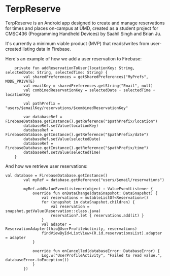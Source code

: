 # TerpReserve

TerpReserve is an Android app designed to create and manage reservations for times and places on-campus at UMD, created as a student project for CMSC436 (Programming Handheld Devices) by Saahil Singh and Brian Ju. 

It's currently a minimum viable product (MVP) that reads/writes from user-created listing data in Firebase. 

Here's an example of how we add a user reservation to Firebase: 
```
    private fun addReservationToUser(locationKey: String, selectedDate: String, selectedTime: String) {
        val sharedPreferences = getSharedPreferences("MyPrefs", MODE_PRIVATE)
        val emailKey = sharedPreferences.getString("Email", null)
        val combinedReservationKey = selectedDate + selectedTime + locationKey

        val pathPrefix = "users/$emailKey/reservations/$combinedReservationKey"

        var databaseRef = FirebaseDatabase.getInstance().getReference("$pathPrefix/location")
        databaseRef.setValue(locationKey)
        databaseRef = FirebaseDatabase.getInstance().getReference("$pathPrefix/date")
        databaseRef.setValue(selectedDate)
        databaseRef = FirebaseDatabase.getInstance().getReference("$pathPrefix/time")
        databaseRef.setValue(selectedTime)
    }
```

And how we retrieve user reservations: 
```
val database = FirebaseDatabase.getInstance()
        val myRef = database.getReference("users/$email/reservations")

        myRef.addValueEventListener(object : ValueEventListener {
            override fun onDataChange(dataSnapshot: DataSnapshot) {
                val reservations = mutableListOf<Reservation>()
                for (snapshot in dataSnapshot.children) {
                    val reservation = snapshot.getValue(Reservation::class.java)
                    reservation?.let { reservations.add(it) }
                }
                val adapter = ReservationAdapter(this@UserProfileActivity, reservations)
                findViewById<ListView>(R.id.reservationsList).adapter = adapter
            }

            override fun onCancelled(databaseError: DatabaseError) {
                Log.w("UserProfileActivity", "Failed to read value.", databaseError.toException())
            }
        })
```

